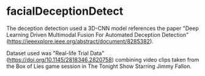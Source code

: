 # facialDeceptionDetect

The deception detection used a 3D-CNN model references the paper "Deep Learning Driven Multimodal Fusion For Automated Deception Detection" (https://ieeexplore.ieee.org/abstract/document/8285382).

Dataset used was "Real-life Trial Data" (https://doi.org/10.1145/2818346.2820758) combining video clips taken from the Box of Lies game session in The Tonight Show Starring Jimmy Fallon.
